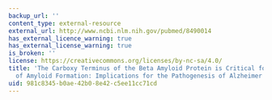 ```yaml
---
backup_url: ''
content_type: external-resource
external_url: http://www.ncbi.nlm.nih.gov/pubmed/8490014
has_external_licence_warning: true
has_external_license_warning: true
is_broken: ''
license: https://creativecommons.org/licenses/by-nc-sa/4.0/
title: 'The Carboxy Terminus of the Beta Amyloid Protein is Critical for the Seeding
  of Amyloid Formation: Implications for the Pathogenesis of Alzheimer''s Disease'
uid: 981c8345-b0ae-42b0-8e42-c5ee11cc71cd
---
```

